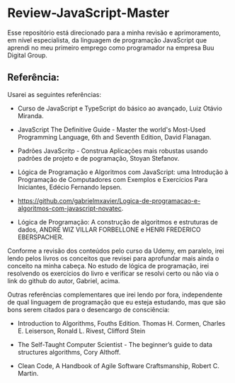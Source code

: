 # Review-JavaScript-Master
Esse repositório está direcionado para a minha revisão e aprimoramento, em nível especialista, da linguagem de programação JavaScript que aprendi no meu primeiro emprego como programador na empresa Buu Digital Group.

## Referência:

Usarei as seguintes referências:

- Curso de JavaScript e TypeScript do básico ao avançado, Luiz Otávio Miranda.

- JavaScript The Definitive Guide - Master the world's Most-Used Programming Language, 6th and Seventh Edition, David Flanagan.

- Padrões JavaScritp - Construa Aplicações mais robustas usando padrões de projeto e de pogramação, Stoyan Stefanov.

- Lógica de Programação e Algoritmos com JavaScript: uma Introdução à Programação de Computadores com Exemplos e Exercícios Para Iniciantes, Edécio Fernando Iepsen.

- https://github.com/gabrielmxavier/Logica-de-programacao-e-algoritmos-com-javascript-novatec.

- Lógica de Programação: A construção de algoritmos e estruturas de dados, ANDRÉ WIZ VILLAR FORBELLONE e HENRI FREDERICO EBERSPACHER.

Conforme a revisão dos conteúdos pelo curso da Udemy, em paralelo, irei lendo pelos lívros os conceitos que revisei para aprofundar mais ainda o conceito na minha cabeça. No estudo de lógica de programação, irei resolvendo os exercícios do livro e verificar se resolvi certo ou não via o link do github do autor, Gabriel, acima.

Outras referências complementares que irei lendo por fora, independente de qual linguagem de programação que eu esteja estudando, mas que são bons serem citados para o desencargo de consciência:

- Introduction to Algorithms, Fouths Edition. Thomas H. Cormen, Charles E. Leiserson, Ronald L. Rivest, Clifford Stein

- The Self-Taught Computer Scientist - The beginner’s guide to
data structures algorithms, Cory Althoff.

- Clean Code, A Handbook of Agile Software Craftsmanship, Robert C. Martin.
